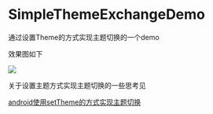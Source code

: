 # SimpleThemeExchangeDemo
通过设置Theme的方式实现主题切换的一个demo

效果图如下


<img src="https://github.com/gamedirty/SimpleThemeExchangeDemo/blob/master/gif/themeexchange.gif"></img>

关于设置主题方式实现主题切换的一些思考见

<a href="http://blog.csdn.net/u012293381/article/details/49926987">android使用setTheme的方式实现主题切换</a>
